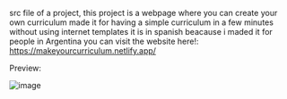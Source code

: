 src file of a project, this project is a webpage where you can create your own curriculum
made it for having a simple curriculum in a few minutes without using internet templates
it is in spanish beacause i maded it for people in Argentina 
you can visit the website here!: 
https://makeyourcurriculum.netlify.app/


Preview:

![image](https://github.com/user-attachments/assets/e2e92cbf-c517-49d8-bc23-f04f6ae30fdf)

